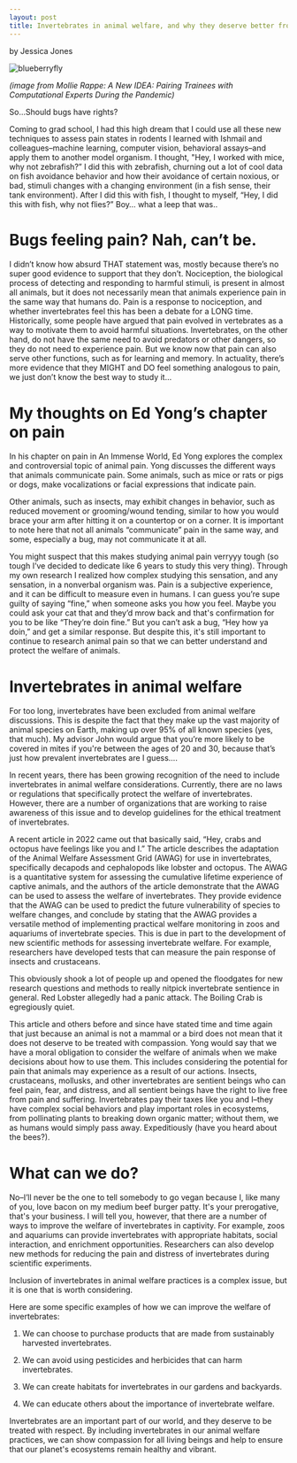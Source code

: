 ```yaml
---
layout: post
title: Invertebrates in animal welfare, and why they deserve better from us.
---
```

by Jessica Jones

![blueberryfly](https://github.com/user-attachments/assets/c79ed8af-3158-4cbf-8a24-56085aba9543)

*(image from Mollie Rappe: A New IDEA: Pairing Trainees with Computational Experts During the Pandemic)*

So...Should bugs have rights?

Coming to grad school, I had this high dream that I could use all these new techniques to assess pain states in rodents I learned with Ishmail and colleagues–machine learning, computer vision, behavioral assays–and apply them to another model organism. I thought, "Hey, I worked with mice, why not zebrafish?” I did this with zebrafish, churning out a lot of cool data on fish avoidance behavior and how their avoidance of certain noxious, or bad, stimuli changes with a changing environment (in a fish sense, their tank environment). After I did this with fish, I thought to myself, “Hey, I did this with fish, why not flies?” Boy… what a leep that was..

Bugs feeling pain? Nah, can’t be.
====
I didn’t know how absurd THAT statement was, mostly because there’s no super good evidence to support that they don’t. Nociception, the biological process of detecting and responding to harmful stimuli, is present in almost all animals, but it does not necessarily mean that animals experience pain in the same way that humans do. Pain is a response to nociception, and whether invertebrates feel this has been a debate for a LONG time. Historically, some people have argued that pain evolved in vertebrates as a way to motivate them to avoid harmful situations. Invertebrates, on the other hand, do not have the same need to avoid predators or other dangers, so they do not need to experience pain. But we know now that pain can also serve other functions, such as for learning and memory. In actuality, there’s more evidence that they MIGHT and DO feel something analogous to pain, we just don’t know the best way to study it...

My thoughts on Ed Yong’s chapter on pain
====
In his chapter on pain in An Immense World, Ed Yong explores the complex and controversial topic of animal pain. Yong discusses the different ways that animals communicate pain. Some animals, such as mice or rats or pigs or dogs, make vocalizations or facial expressions that indicate pain.

Other animals, such as insects, may exhibit changes in behavior, such as reduced movement or grooming/wound tending, similar to how you would brace your arm after hitting it on a countertop or on a corner. It is important to note here that not all animals “communicate” pain in the same way, and some, especially a bug, may not communicate it at all.

You might suspect that this makes studying animal pain verryyy tough (so tough I’ve decided to dedicate like 6 years to study this very thing). Through my own research I realized how complex studying this sensation, and any sensation, in a nonverbal organism was. Pain is a subjective experience, and it can be difficult to measure even in humans. I can guess you’re supe guilty of saying “fine,” when someone asks you how you feel. Maybe you could ask your cat that and they’d mrow back and that's confirmation for you to be like “They’re doin fine.” But you can’t ask a bug, “Hey how ya doin,” and get a similar response. But despite this, it's still important to continue to research animal pain so that we can better understand and protect the welfare of animals.

Invertebrates in animal welfare
====
For too long, invertebrates have been excluded from animal welfare discussions. This is despite the fact that they make up the vast majority of animal species on Earth, making up over 95% of all known species (yes, that much). My advisor John would argue that you’re more likely to be covered in mites if you're between the ages of 20 and 30, because that’s just how prevalent invertebrates are I guess….

In recent years, there has been growing recognition of the need to include invertebrates in animal welfare considerations. Currently, there are no laws or regulations that specifically protect the welfare of invertebrates. However, there are a number of organizations that are working to raise awareness of this issue and to develop guidelines for the ethical treatment of invertebrates.

A recent article in 2022 came out that basically said, “Hey, crabs and octopus have feelings like you and I.” The article describes the adaptation of the Animal Welfare Assessment Grid (AWAG) for use in invertebrates, specifically decapods and cephalopods like lobster and octopus. The AWAG is a quantitative system for assessing the cumulative lifetime experience of captive animals, and the authors of the article demonstrate that the AWAG can be used to assess the welfare of invertebrates. They provide evidence that the AWAG can be used to predict the future vulnerability of species to welfare changes, and conclude by stating that the AWAG provides a versatile method of implementing practical welfare monitoring in zoos and aquariums of invertebrate species. This is due in part to the development of new scientific methods for assessing invertebrate welfare. For example, researchers have developed tests that can measure the pain response of insects and crustaceans.

This obviously shook a lot of people up and opened the floodgates for new research questions and methods to really nitpick invertebrate sentience in general. Red Lobster allegedly had a panic attack. The Boiling Crab is egregiously quiet.

This article and others before and since have stated time and time again that just because an animal is not a mammal or a bird does not mean that it does not deserve to be treated with compassion. Yong would say that we have a moral obligation to consider the welfare of animals when we make decisions about how to use them. This includes considering the potential for pain that animals may experience as a result of our actions. Insects, crustaceans, mollusks, and other invertebrates are sentient beings who can feel pain, fear, and distress, and all sentient beings have the right to live free from pain and suffering. Invertebrates pay their taxes like you and I–they have complex social behaviors and play important roles in ecosystems, from pollinating plants to breaking down organic matter; without them, we as humans would simply pass away. Expeditiously (have you heard about the bees?).

What can we do?
====
No–I’ll never be the one to tell somebody to go vegan because I, like many of you, love bacon on my medium beef burger patty. It's your prerogative, that's your business. I will tell you, however, that there are a number of ways to improve the welfare of invertebrates in captivity. For example, zoos and aquariums can provide invertebrates with appropriate habitats, social interaction, and enrichment opportunities. Researchers can also develop new methods for reducing the pain and distress of invertebrates during scientific experiments.

Inclusion of invertebrates in animal welfare practices is a complex issue, but it is one that is worth considering.

Here are some specific examples of how we can improve the welfare of invertebrates:

1. We can choose to purchase products that are made from sustainably harvested invertebrates.

2. We can avoid using pesticides and herbicides that can harm invertebrates.

3. We can create habitats for invertebrates in our gardens and backyards.

4. We can educate others about the importance of invertebrate welfare.

Invertebrates are an important part of our world, and they deserve to be treated with respect. By including invertebrates in our animal welfare practices, we can show compassion for all living beings and help to ensure that our planet's ecosystems remain healthy and vibrant.
